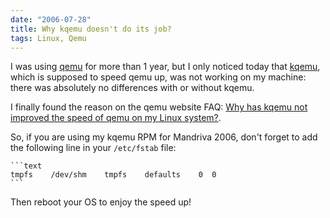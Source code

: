 ```yaml
---
date: "2006-07-28"
title: Why kqemu doesn't do its job?
tags: Linux, Qemu
---
```


I was using [qemu](https://fabrice.bellard.free.fr/qemu/) for more than 1 year, but I only noticed today that [kqemu](https://fabrice.bellard.free.fr/qemu/qemu-accel.html), which is supposed to speed qemu up, was not working on my machine: there was absolutely no differences with or without kqemu.

I finally found the reason on the qemu website FAQ: [Why has kqemu not improved the speed of qemu on my Linux system?](https://kidsquid.com/cgi-bin/moin.cgi/FrequentlyAskedQuestions#head-909015808a3a29b67ccbb65c8b089017d5cd97aa).

So, if you are using my kqemu RPM for Mandriva 2006, don't forget to add the following line in your `/etc/fstab` file:

    ```text
    tmpfs    /dev/shm    tmpfs    defaults    0  0
    ```

Then reboot your OS to enjoy the speed up!

